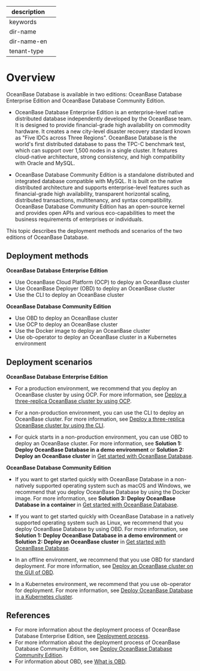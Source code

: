 |description||
|---|---|
|keywords||
|dir-name||
|dir-name-en||
|tenant-type||

# Overview

OceanBase Database is available in two editions: OceanBase Database Enterprise Edition and OceanBase Database Community Edition.

* OceanBase Database Enterprise Edition is an enterprise-level native distributed database independently developed by the OceanBase team. It is designed to provide financial-grade high availability on commodity hardware. It creates a new city-level disaster recovery standard known as "Five IDCs across Three Regions". OceanBase Database is the world's first distributed database to pass the TPC-C benchmark test, which can support over 1,500 nodes in a single cluster. It features cloud-native architecture, strong consistency, and high compatibility with Oracle and MySQL.

* OceanBase Database Community Edition is a standalone distributed and integrated database compatible with MySQL. It is built on the native distributed architecture and supports enterprise-level features such as financial-grade high availability, transparent horizontal scaling, distributed transactions, multitenancy, and syntax compatibility. OceanBase Database Community Edition has an open-source kernel and provides open APIs and various eco-capabilities to meet the business requirements of enterprises or individuals.

This topic describes the deployment methods and scenarios of the two editions of OceanBase Database.

## Deployment methods

**OceanBase Database Enterprise Edition**

* Use OceanBase Cloud Platform (OCP) to deploy an OceanBase cluster
* Use OceanBase Deployer (OBD) to deploy an OceanBase cluster
* Use the CLI to deploy an OceanBase cluster

**OceanBase Database Community Edition**

* Use OBD to deploy an OceanBase cluster
* Use OCP to deploy an OceanBase cluster
* Use the Docker image to deploy an OceanBase cluster
* Use ob-operator to deploy an OceanBase cluster in a Kubernetes environment

## Deployment scenarios

**OceanBase Database Enterprise Edition**

* For a production environment, we recommend that you deploy an OceanBase cluster by using OCP. For more information, see [Deploy a three-replica OceanBase cluster by using OCP](300.deploy-oceanbase-enterprise-edition/300.deploy-through-a-graphical-interface/300.deploy-oceanbase-cluster-use-ocp/500.deploy-three-oceanbase-replica-clusters-use-ocp.md).

* For a non-production environment, you can use the CLI to deploy an OceanBase cluster. For more information, see [Deploy a three-replica OceanBase cluster by using the CLI](300.deploy-oceanbase-enterprise-edition/400.deploy-through-the-command-line/200.deploy-the-oceanbase-cluster-command-line/400.deploy-three-oceanbase-replica-clusters.md).

* For quick starts in a non-production environment, you can use OBD to deploy an OceanBase cluster. For more information, see **Solution 1: Deploy OceanBase Database in a demo environment** or **Solution 2: Deploy an OceanBase cluster** in [Get started with OceanBase Database](../200.quickstart/100.quickly-experience-oceanbase-for-community.md).

**OceanBase Database Community Edition**

* If you want to get started quickly with OceanBase Database in a non-natively supported operating system such as macOS and Windows, we recommend that you deploy OceanBase Database by using the Docker image. For more information, see **Solution 3: Deploy OceanBase Database in a container** in [Get started with OceanBase Database](../200.quickstart/100.quickly-experience-oceanbase-for-community.md).

* If you want to get started quickly with OceanBase Database in a natively supported operating system such as Linux, we recommend that you deploy OceanBase Database by using OBD. For more information, see **Solution 1: Deploy OceanBase Database in a demo environment** or **Solution 2: Deploy an OceanBase cluster** in [Get started with OceanBase Database](../200.quickstart/100.quickly-experience-oceanbase-for-community.md).

* In an offline environment, we recommend that you use OBD for standard deployment. For more information, see [Deploy an OceanBase cluster on the GUI of OBD](500.deploy-oceanbase-database-community-edition/200.local-deployment/400.deploy-by-ui/100.deploy-by-obd.md).

* In a Kubernetes environment, we recommend that you use ob-operator for deployment. For more information, see [Deploy OceanBase Database in a Kubernetes cluster](500.deploy-oceanbase-database-community-edition/300.deploy-in-the-k8s-cluster.md).

## References

* For more information about the deployment process of OceanBase Database Enterprise Edition, see [Deployment process](300.deploy-oceanbase-enterprise-edition/100.deployment-process.md).
* For more information about the deployment process of OceanBase Database Community Edition, see [Deploy OceanBase Database Community Edition](500.deploy-oceanbase-database-community-edition/100.deployment-overview.md).
* For information about OBD, see [What is OBD](https://en.oceanbase.com/docs/community-obd-en-10000000000904953).